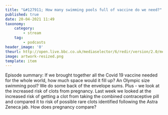 ```yaml
---
title: "&#127911; How many swimming pools full of vaccine do we need?"
published: true
date: 20-04-2021 11:49
taxonomy:
    category:
        - stream
    tag:
        - podcasts
header_image: '0'
theurl: http://open.live.bbc.co.uk/mediaselector/6/redir/version/2.0/mediaset/audio-nondrm-download/proto/http/vpid/p09dwtyj.mp3
image: artwork-resized.png
template: item
--- 
```

Episode summary: If we brought together all the Covid 19 vaccine needed for the whole world, how much space would it fill up? An Olympic size swimming pool? We do some back of the envelope sums. Plus - we look at the increased risk of clots from pregnancy. Last week we looked at the increased risk of getting a clot from taking the combined contraceptive pill and compared it to risk of possible rare clots identified following the Astra Zeneca jab. How does pregnancy compare?
